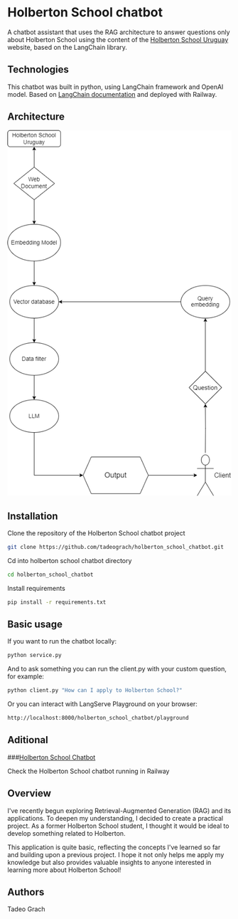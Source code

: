 # Holberton School chatbot

A chatbot assistant that uses the RAG architecture to answer questions only about Holberton School using the
content of the [Holberton School Uruguay](https://holbertonschool.uy/) website, based on the LangChain library. 

## Technologies
This chatbot was built in python, using LangChain framework and OpenAI model. Based on [LangChain documentation](https://python.langchain.com/v0.1/docs/get_started/quickstart/) and deployed with Railway.
## Architecture
<img src="https://github.com/tadeograch/holberton_school_chatbot/blob/dev/docs/holberton_school_chatbot_diagram.drawio.png?raw=true">

## Installation

Clone the repository of the Holberton School chatbot project
```bash
git clone https://github.com/tadeograch/holberton_school_chatbot.git
```
Cd into holberton school chatbot directory
```bash
cd holberton_school_chatbot
```
Install requirements
```bash
pip install -r requirements.txt
```
## Basic usage

If you want to run the chatbot locally:
```bash
python service.py
```
And to ask something you can run the client.py with your custom question, for example:
```bash
python client.py "How can I apply to Holberton School?"
```
Or you can interact with LangServe Playground on your browser:
```bash
http://localhost:8000/holberton_school_chatbot/playground
```

## Aditional

###[Holberton School Chatbot](https://holbertonschoolchatbot-production.up.railway.app/holberton_school_chatbot/playground/)

Check the Holberton School chatbot running in Railway

## Overview

I've recently begun exploring Retrieval-Augmented Generation (RAG) and its applications. To deepen my understanding, I decided to create a practical project. As a former Holberton School student, I thought it would be ideal to develop something related to Holberton.

This application is quite basic, reflecting the concepts I've learned so far and building upon a previous project. I hope it not only helps me apply my knowledge but also provides valuable insights to anyone interested in learning more about Holberton School!

## Authors

Tadeo Grach